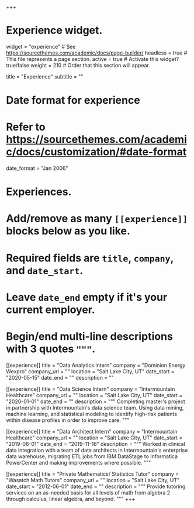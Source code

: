 +++
# Experience widget.
widget = "experience"  # See https://sourcethemes.com/academic/docs/page-builder/
headless = true  # This file represents a page section.
active = true  # Activate this widget? true/false
weight = 210  # Order that this section will appear.

title = "Experience"
subtitle = ""

# Date format for experience
#   Refer to https://sourcethemes.com/academic/docs/customization/#date-format
date_format = "Jan 2006"

# Experiences.
#   Add/remove as many `[[experience]]` blocks below as you like.
#   Required fields are `title`, `company`, and `date_start`.
#   Leave `date_end` empty if it's your current employer.
#   Begin/end multi-line descriptions with 3 quotes `"""`.
[[experience]]
  title = "Data Analytics Intern"
  company = "Dominion Energy Wexpro"
  company_url = ""
  location = "Salt Lake City, UT"
  date_start = "2020-05-15"
  date_end = ""
  description = ""
  
[[experience]]
  title = "Data Science Intern"
  company = "Intermountain Healthcare"
  company_url = ""
  location = "Salt Lake City, UT"
  date_start = "2020-01-01"
  date_end = ""
  description = """
  Completing master's project in partnership with Intermountain's data science team. Using data mining, machine learning, and statistical modeling to identify high-risk patients within disease profiles in order to improve care.
  """

[[experience]]
  title = "Data Architect Intern"
  company = "Intermountain Healthcare"
  company_url = ""
  location = "Salt Lake City, UT"
  date_start = "2019-06-01"
  date_end = "2019-11-16"
  description = """
  Worked in clinical data integration with a team of data architects in Intermountain's enterprise data warehouse, migrating ETL jobs from IBM DataStage to Informatica PowerCenter and making improvements where possible.
  """

[[experience]]
  title = "Private Mathematics/ Statistics Tutor"
  company = "Wasatch Math Tutors"
  company_url = ""
  location = "Salt Lake City, UT"
  date_start = "2012-06-01"
  date_end = ""
  description = """
  Provide tutoring services on an as-needed basis for all levels of math from algebra 2 through calculus, linear algebra, and beyond.
  """
+++
